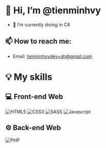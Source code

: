 # 👋 Hi, I’m @tienminhvy
- 🌱 I’m currently diving in C#
## 📫 How to reach me:
- Email: tienminhvydev+gh@gmail.com

# 💡 My skills

## 💻 Front-end Web 
![HTML5](https://img.shields.io/badge/HTML5-E34F26?style=for-the-badge&logo=html5&logoColor=white)
![CSS3](https://img.shields.io/badge/CSS3-1572B6?style=for-the-badge&logo=css3&logoColor=white)
![SASS](https://img.shields.io/badge/Sass-CC6699?style=for-the-badge&logo=sass&logoColor=white)
![Javascript](https://img.shields.io/badge/JavaScript-323330?style=for-the-badge&logo=javascript&logoColor=F7DF1E)

## ⚙ Back-end Web
![PHP](https://img.shields.io/badge/PHP-777BB4?style=for-the-badge&logo=php&logoColor=white)

<!---
tienminhvy/tienminhvy is a ✨ special ✨ repository because its `README.md` (this file) appears on your GitHub profile.
You can click the Preview link to take a look at your changes.
--->
